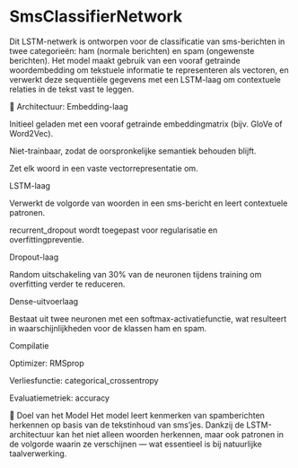 # SmsClassifierNetwork
Dit LSTM-netwerk is ontworpen voor de classificatie van sms-berichten in twee categorieën: ham (normale berichten) en spam (ongewenste berichten). Het model maakt gebruik van een vooraf getrainde woordembedding om tekstuele informatie te representeren als vectoren, en verwerkt deze sequentiële gegevens met een LSTM-laag om contextuele relaties in de tekst vast te leggen.

🔧 Architectuur:
Embedding-laag

Initieel geladen met een vooraf getrainde embeddingmatrix (bijv. GloVe of Word2Vec).

Niet-trainbaar, zodat de oorspronkelijke semantiek behouden blijft.

Zet elk woord in een vaste vectorrepresentatie om.

LSTM-laag

Verwerkt de volgorde van woorden in een sms-bericht en leert contextuele patronen.

recurrent_dropout wordt toegepast voor regularisatie en overfittingpreventie.

Dropout-laag

Random uitschakeling van 30% van de neuronen tijdens training om overfitting verder te reduceren.

Dense-uitvoerlaag

Bestaat uit twee neuronen met een softmax-activatiefunctie, wat resulteert in waarschijnlijkheden voor de klassen ham en spam.

Compilatie

Optimizer: RMSprop

Verliesfunctie: categorical_crossentropy

Evaluatiemetriek: accuracy

🧠 Doel van het Model
Het model leert kenmerken van spamberichten herkennen op basis van de tekstinhoud van sms’jes. Dankzij de LSTM-architectuur kan het niet alleen woorden herkennen, maar ook patronen in de volgorde waarin ze verschijnen — wat essentieel is bij natuurlijke taalverwerking.
